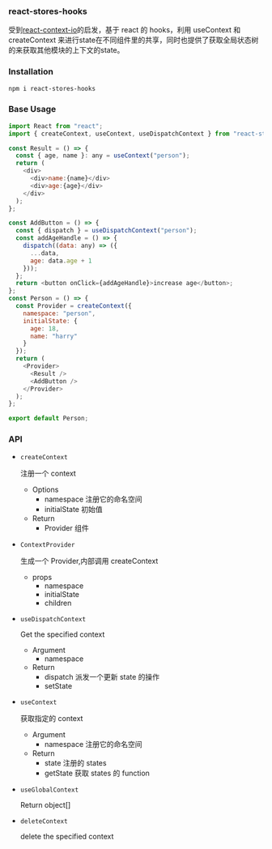 ### react-stores-hooks

受到[react-context-io](https://github.com/yesmeck/react-context-io)的启发，基于 react 的 hooks，利用 useContext 和 createContext 来进行state在不同组件里的共享，同时也提供了获取全局状态树的来获取其他模块的上下文的state。

### Installation

```bash
npm i react-stores-hooks
```

### Base Usage

```js
import React from "react";
import { createContext, useContext, useDispatchContext } from "react-stores-hooks";

const Result = () => {
  const { age, name }: any = useContext("person");
  return (
    <div>
      <div>name:{name}</div>
      <div>age:{age}</div>
    </div>
  );
};

const AddButton = () => {
  const { dispatch } = useDispatchContext("person");
  const addAgeHandle = () => {
    dispatch((data: any) => ({
      ...data,
      age: data.age + 1
    }));
  };
  return <button onClick={addAgeHandle}>increase age</button>;
};
const Person = () => {
  const Provider = createContext({
    namespace: "person",
    initialState: {
      age: 18,
      name: "harry"
    }
  });
  return (
    <Provider>
      <Result />
      <AddButton />
    </Provider>
  );
};

export default Person;

```

### API

- `createContext`

  注册一个 context

  - Options
    - namespace 注册它的命名空间
    - initialState 初始值
  - Return
    - Provider 组件

- `ContextProvider`

  生成一个 Provider,内部调用 createContext

  - props
    - namespace
    - initialState
    - children
- `useDispatchContext`

  Get the specified context

  - Argument
    - namespace
  - Return
    - dispatch 派发一个更新 state 的操作
    - setState


- `useContext`

  获取指定的 context

  - Argument
    - namespace 注册它的命名空间
  - Return
    - state 注册的 states
    - getState 获取 states 的 function

- `useGlobalContext`

  Return object[]

- `deleteContext`

  delete the specified context
